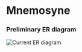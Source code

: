 Mnemosyne
=========

### Preliminary ER diagram
![Current ER diagram](https://www.lucidchart.com/publicSegments/view/50d47010-c100-400d-85c9-6e9e0a7f672e/image.png)

